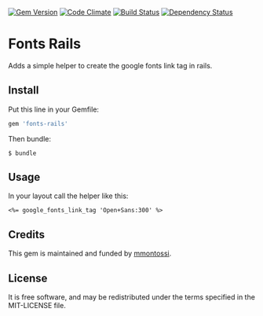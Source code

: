 [![Gem Version](https://badge.fury.io/rb/fonts-rails.svg)](http://badge.fury.io/rb/fonts-rails)
[![Code Climate](https://codeclimate.com/github/mmontossi/fonts-rails/badges/gpa.svg)](https://codeclimate.com/github/mmontossi/fonts-rails)
[![Build Status](https://travis-ci.org/mmontossi/fonts-rails.svg)](https://travis-ci.org/mmontossi/fonts-rails)
[![Dependency Status](https://gemnasium.com/mmontossi/fonts-rails.svg)](https://gemnasium.com/mmontossi/fonts-rails)

# Fonts Rails

Adds a simple helper to create the google fonts link tag in rails.

## Install

Put this line in your Gemfile:
```ruby
gem 'fonts-rails'
```

Then bundle:
```
$ bundle
```

## Usage

In your layout call the helper like this:
```erb
<%= google_fonts_link_tag 'Open+Sans:300' %>
```

## Credits

This gem is maintained and funded by [mmontossi](https://github.com/mmontossi).

## License

It is free software, and may be redistributed under the terms specified in the MIT-LICENSE file.
